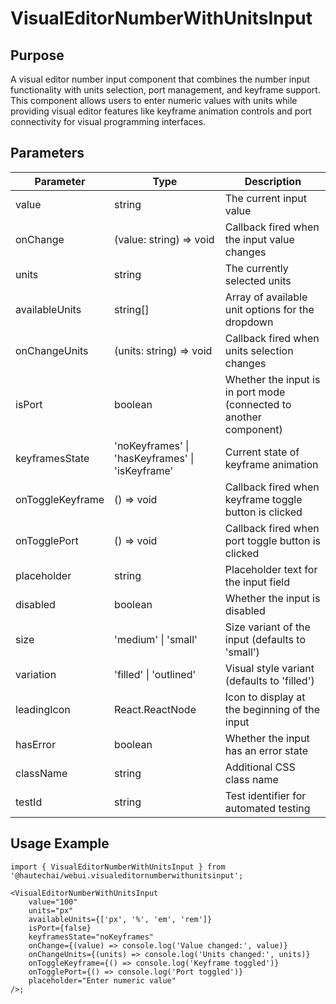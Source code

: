 # VisualEditorNumberWithUnitsInput

## Purpose

A visual editor number input component that combines the number input functionality with units selection, port management, and keyframe support. This component allows users to enter numeric values with units while providing visual editor features like keyframe animation controls and port connectivity for visual programming interfaces.

## Parameters

| Parameter        | Type                                            | Description                                                        |
| ---------------- | ----------------------------------------------- | ------------------------------------------------------------------ |
| value            | string                                          | The current input value                                            |
| onChange         | (value: string) => void                         | Callback fired when the input value changes                        |
| units            | string                                          | The currently selected units                                       |
| availableUnits   | string[]                                        | Array of available unit options for the dropdown                   |
| onChangeUnits    | (units: string) => void                         | Callback fired when units selection changes                        |
| isPort           | boolean                                         | Whether the input is in port mode (connected to another component) |
| keyframesState   | 'noKeyframes' \| 'hasKeyframes' \| 'isKeyframe' | Current state of keyframe animation                                |
| onToggleKeyframe | () => void                                      | Callback fired when keyframe toggle button is clicked              |
| onTogglePort     | () => void                                      | Callback fired when port toggle button is clicked                  |
| placeholder      | string                                          | Placeholder text for the input field                               |
| disabled         | boolean                                         | Whether the input is disabled                                      |
| size             | 'medium' \| 'small'                             | Size variant of the input (defaults to 'small')                    |
| variation        | 'filled' \| 'outlined'                          | Visual style variant (defaults to 'filled')                        |
| leadingIcon      | React.ReactNode                                 | Icon to display at the beginning of the input                      |
| hasError         | boolean                                         | Whether the input has an error state                               |
| className        | string                                          | Additional CSS class name                                          |
| testId           | string                                          | Test identifier for automated testing                              |

## Usage Example

```tsx
import { VisualEditorNumberWithUnitsInput } from '@hautechai/webui.visualeditornumberwithunitsinput';

<VisualEditorNumberWithUnitsInput
    value="100"
    units="px"
    availableUnits={['px', '%', 'em', 'rem']}
    isPort={false}
    keyframesState="noKeyframes"
    onChange={(value) => console.log('Value changed:', value)}
    onChangeUnits={(units) => console.log('Units changed:', units)}
    onToggleKeyframe={() => console.log('Keyframe toggled')}
    onTogglePort={() => console.log('Port toggled')}
    placeholder="Enter numeric value"
/>;
```
